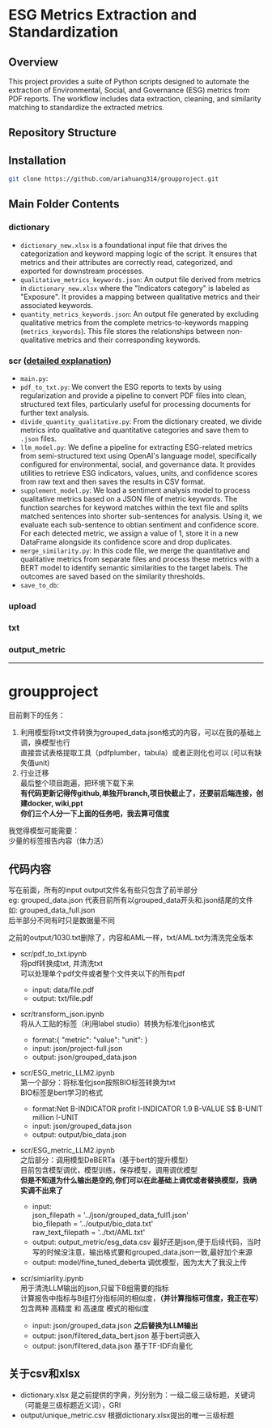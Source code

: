 # ESG Metrics Extraction and Standardization

## Overview

This project provides a suite of Python scripts designed to automate the extraction of Environmental, Social, and Governance (ESG) metrics from PDF reports. The workflow includes data extraction, cleaning, and similarity matching to standardize the extracted metrics.

## Repository Structure

## Installation


   ```bash
   git clone https://github.com/ariahuang314/groupproject.git
  ```
## Main Folder Contents
### dictionary
- `dictionary_new.xlsx` is a foundational input file that drives the categorization and keyword mapping logic of the script. It ensures that metrics and their attributes are correctly read, categorized, and exported for downstream processes.
- `qualitative_metrics_keywords.json`: An output file derived from metrics in `dictionary_new.xlsx` where the "Indicators category" is labeled as "Exposure". It provides a mapping between qualitative metrics and their associated keywords.
- `quantity_metrics_keywords.json`: An output file generated by excluding qualitative metrics from the complete metrics-to-keywords mapping (`metrics_keywords`). This file stores the relationships between non-qualitative metrics and their corresponding keywords.

### scr ([detailed explanation](https://github.com/ariahuang314/groupproject/wiki/3-Automated-ESG-Metric-Extraction-and-Processing-Workflow))
- `main.py`:
- `pdf_to_txt.py`: We convert the ESG reports to texts by using regularization and provide a pipeline to convert PDF files into clean, structured text files, particularly useful for processing documents for further text analysis.
- `divide_quantity_qualitative.py`: From the dictionary created, we divide metrics into qualitative and quantitative categories and save them to `.json` files.
- `llm_model.py`: We define a pipeline for extracting ESG-related metrics from semi-structured text using OpenAI's language model, specifically configured for environmental, social, and governance data. It provides utilities to retrieve ESG indicators, values, units, and confidence scores from raw text and then saves the results in CSV format.
- `supplement_model.py`: We load a sentiment analysis model to process qualitative metrics based on a JSON file of metric keywords. The function searches for keyword matches within the text file and splits matched sentences into shorter sub-sentences for analysis. Using it, we evaluate each sub-sentence to obtian sentiment and confidence score. For each detected metric, we assign a value of 1, store it in a new DataFrame alongside its confidence score and drop duplicates.
- `merge_similarity.py`: In this code file, we merge the quantitative and qualitative metrics from separate files and process these metrics with a BERT model to identify semantic similarities to the target labels. The outcomes are saved based on the similarity thresholds.
- `save_to_db`:
### upload

### txt

### output_metric
---------------------------------------------------------------------
# groupproject  
目前剩下的任务：  
1. 利用模型将txt文件转换为grouped_data.json格式的内容，可以在我的基础上调，换模型也行  
直接尝试表格提取工具（pdfplumber，tabula）或者正则化也可以
(可以有缺失值unit)   
2. 行业迁移  
最后整个项目跑遍，把环境下载下来  
**有代码更新记得传github,单独开branch,项目快截止了，还要前后端连接，创建docker, wiki,ppt**  
**你们三个人分一下上面的任务吧，我去算可信度**  

我觉得模型可能需要：  
少量的标签报告内容（体力活）    

## 代码内容
写在前面，所有的input output文件名有些只包含了前半部分  
eg: grouped_data.json 代表目前所有以grouped_data开头和.json结尾的文件 如: grouped_data_full.json  
后半部分不同有时只是数据量不同  

之前的output/1030.txt删除了，内容和AML一样，txt/AML.txt为清洗完全版本  

- scr/pdf_to_txt.ipynb  
将pdf转换成txt, 并清洗txt  
可以处理单个pdf文件或者整个文件夹以下的所有pdf  
  - input: data/file.pdf  
  - output: txt/file.pdf  

- scr/transform_json.ipynb  
将从人工贴的标签（利用label studio）转换为标准化json格式  
  - format:{ "metric":  "value":  "unit": }  
  - input: json/project-full.json  
  - output: json/grouped_data.json  

- scr/ESG_metric_LLM2.ipynb   
  第一个部分：将标准化json按照BIO标签转换为txt  
  BIO标签是bert学习的格式
  - format:Net B-INDICATOR profit I-INDICATOR 1.9 B-VALUE S$ B-UNIT million I-UNIT
  - input: json/grouped_data.json  
  - output: output/bio_data.json  

- scr/ESG_metric_LLM2.ipynb  
  之后部分：调用模型DeBERTa（基于bert的提升模型）  
  目前包含模型调优，模型训练，保存模型，调用调优模型  
  **但是不知道为什么输出是空的,你们可以在此基础上调优或者替换模型，我确实调不出来了**  
  - input:  
    json_filepath = '../json/grouped_data_full1.json'  
    bio_filepath = '../output/bio_data.txt'  
    raw_text_filepath = '../txt/AML.txt'   
  - output: output_metric/esg_data.csv  最好还是json,便于后续代码，当时写的时候没注意，输出格式要和grouped_data.json一致,最好加个来源  
  - output: model/fine_tuned_deberta  调优模型，因为太大了我没上传  

- scr/simiarlity.ipynb  
用于清洗LLM输出的json,只留下B组需要的指标  
计算报告中指标与B组打分指标间的相似度，**（并计算指标可信度，我正在写）**  
包含两种 高精度 和 高速度 模式的相似度  
  - input: json/grouped_data.json   **之后替换为LLM输出**   
  - output: json/filtered_data_bert.json  基于bert词嵌入  
  - output: json/filtered_data.json  基于TF-IDF向量化   

## 关于csv和xlsx
- dictionary.xlsx 是之前提供的字典，列分别为：一级二级三级标题，关键词（可能是三级标题近义词），GRI  
- output/unique_metric.csv  根据dictionary.xlsx提出的唯一三级标题  
